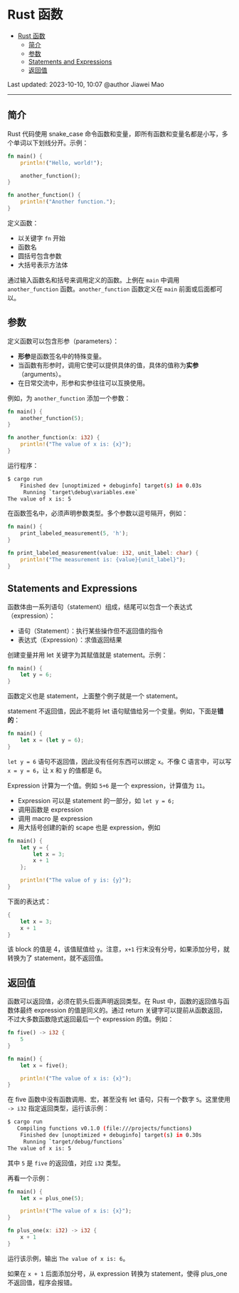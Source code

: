 # Rust 函数

- [Rust 函数](#rust-函数)
  - [简介](#简介)
  - [参数](#参数)
  - [Statements and Expressions](#statements-and-expressions)
  - [返回值](#返回值)

Last updated: 2023-10-10, 10:07
@author Jiawei Mao
****

## 简介

Rust 代码使用 snake_case 命令函数和变量，即所有函数和变量名都是小写，多个单词以下划线分开。示例：

```rust
fn main() {
    println!("Hello, world!");

    another_function();
}

fn another_function() {
    println!("Another function.");
}
```

定义函数：

- 以关键字 `fn` 开始
- 函数名
- 圆括号包含参数
- 大括号表示方法体

通过输入函数名和括号来调用定义的函数。上例在 `main` 中调用 `another_function` 函数。`another_function` 函数定义在 `main` 前面或后面都可以。

## 参数

定义函数可以包含形参（parameters）：

- **形参**是函数签名中的特殊变量。
- 当函数有形参时，调用它使可以提供具体的值，具体的值称为**实参**（arguments）。
- 在日常交流中，形参和实参往往可以互换使用。

例如，为 `another_function` 添加一个参数：

```rust
fn main() {
    another_function(5);
}

fn another_function(x: i32) {
    println!("The value of x is: {x}");
}
```

运行程序：

```sh
$ cargo run
    Finished dev [unoptimized + debuginfo] target(s) in 0.03s
     Running `target\debug\variables.exe`
The value of x is: 5
```

在函数签名中，必须声明参数类型。多个参数以逗号隔开，例如：

```rust
fn main() {
    print_labeled_measurement(5, 'h');
}

fn print_labeled_measurement(value: i32, unit_label: char) {
    println!("The measurement is: {value}{unit_label}");
}
```

## Statements and Expressions

函数体由一系列语句（statement）组成，结尾可以包含一个表达式（expression）：

- 语句（Statement）：执行某些操作但不返回值的指令
- 表达式（Expression）：求值返回结果

创建变量并用 let 关键字为其赋值就是 statement。示例：

```rust
fn main() {
    let y = 6;
}
```

函数定义也是 statement，上面整个例子就是一个 statement。

statement 不返回值，因此不能将 let 语句赋值给另一个变量。例如，下面是**错的**：

```rust
fn main() {
    let x = (let y = 6);
}
```

`let y = 6` 语句不返回值，因此没有任何东西可以绑定 `x`。不像 C 语言中，可以写 `x = y = 6`，让 x 和 y 的值都是 6。

Expression 计算为一个值。例如 `5+6` 是一个 expression，计算值为 `11`。

- Expression 可以是 statement 的一部分，如 `let y = 6;`
- 调用函数是 expression
- 调用 macro 是 expression
- 用大括号创建的新的 scape 也是 expression，例如

```rust
fn main() {
    let y = {
        let x = 3;
        x + 1
    };

    println!("The value of y is: {y}");
}
```

下面的表达式：

```rust
{
    let x = 3;
    x + 1
}
```

该 block 的值是 4，该值赋值给 `y`。注意，`x+1` 行末没有分号，如果添加分号，就转换为了 statement，就不返回值。

## 返回值

函数可以返回值，必须在箭头后面声明返回类型。在 Rust 中，函数的返回值与函数体最终 expression 的值是同义的。通过 return 关键字可以提前从函数返回，不过大多数函数隐式返回最后一个 expression 的值。例如：

```rust
fn five() -> i32 {
    5
}

fn main() {
    let x = five();

    println!("The value of x is: {x}");
}
```

在 five 函数中没有函数调用、宏，甚至没有 let 语句，只有一个数字 `5`。这里使用 `-> i32` 指定返回类型，运行该示例：

```sh
$ cargo run
   Compiling functions v0.1.0 (file:///projects/functions)
    Finished dev [unoptimized + debuginfo] target(s) in 0.30s
     Running `target/debug/functions`
The value of x is: 5
```

其中 `5` 是 `five` 的返回值，对应 `i32` 类型。

再看一个示例：

```rust
fn main() {
    let x = plus_one(5);

    println!("The value of x is: {x}");
}

fn plus_one(x: i32) -> i32 {
    x + 1
}
```

运行该示例，输出 `The value of x is: 6`。

如果在 `x + 1` 后面添加分号，从 expression 转换为 statement，使得 plus_one 不返回值，程序会报错。

